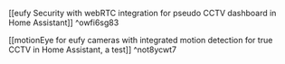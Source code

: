 [[eufy Security with webRTC integration for pseudo CCTV dashboard in Home Assistant]] ^owfi6sg83

[[motionEye for eufy cameras with integrated motion detection for true CCTV in Home Assistant, a test]] ^not8ycwt7